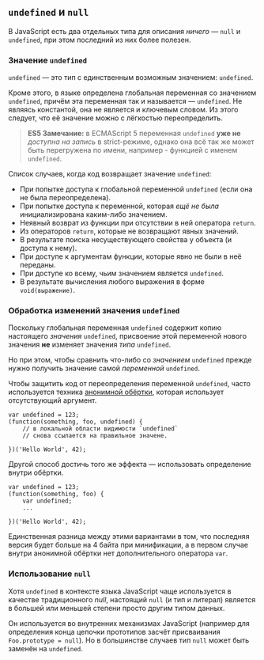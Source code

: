 ## `undefined` и `null`

В JavaScript есть два отдельных типа для описания *ничего* — `null` и `undefined`, при этом последний из них более полезен.

### Значение `undefined`

`undefined` — это тип с единственным возможным значением: `undefined`.

Кроме этого, в языке определена глобальная переменная со значением `undefined`, причём эта переменная так и называется — `undefined`. Не являясь константой, она не является и ключевым словом. Из этого следует, что её значение можно с лёгкостью переопределить.

> **ES5 Замечание:** в ECMAScript 5 переменная `undefined` **уже не** *доступна на запись* в strict-режиме, однако она всё так же может быть перегружена по имени, например - функцией с именем `undefined`.

Список случаев, когда код возвращает значение `undefined`:

 - При попытке доступа к глобальной переменной `undefined` (если она не была переопределена).
 - При попытке доступа к переменной, которая *ещё не была* инициализирована каким-либо значением.
 - Неявный возврат из функции при отсутствии в ней оператора `return`.
 - Из операторов `return`, которые не возвращают явных значений.
 - В результате поиска несуществующего свойства у объекта (и доступа к нему).
 - При доступе к аргументам функции, которые явно не были в неё переданы.
 - При доступе ко всему, чьим значением является `undefined`.
 - В результате вычисления любого выражения в форме `void(выражение)`.

### Обработка изменений значения `undefined`

Поскольку глобальная переменная `undefined` содержит копию настоящего *значения* `undefined`, присвоение этой переменной нового значения **не** изменяет значения *типа* `undefined`.

Но при этом, чтобы сравнить что-либо со *значением* `undefined` прежде нужно получить значение самой *переменной* `undefined`.

Чтобы защитить код от переопределения переменной `undefined`, часто используется техника [анонимной обёртки](#function.scopes), которая использует отсутствующий аргумент.

    var undefined = 123;
    (function(something, foo, undefined) {
        // в локальной области видимости `undefined`
        // снова ссылается на правильное значене.

    })('Hello World', 42);

Другой способ достичь того же эффекта — использовать определение внутри обёртки.

    var undefined = 123;
    (function(something, foo) {
        var undefined;
        ...

    })('Hello World', 42);

Единственная разница между этими вариантами в том, что последняя версия будет больше на 4 байта при минификации, а в первом случае внутри анонимной обёртки нет дополнительного оператора `var`.

### Использование `null`

Хотя `undefined` в контексте языка JavaScript чаще используется в качестве традиционного *null*, настоящий `null` (и тип и литерал) является в большей или меньшей степени просто другим типом данных.

Он используется во внутренних механизмах JavaScript (например для определения конца цепочки прототипов засчёт присваивания `Foo.prototype = null`). Но в большинстве случаев тип `null` может быть заменён на `undefined`.

